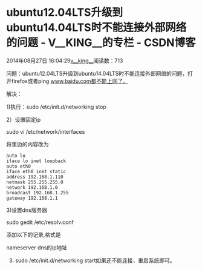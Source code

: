 # ubuntu12.04LTS升级到ubuntu14.04LTS时不能连接外部网络的问题 - V__KING__的专栏 - CSDN博客





2014年08月27日 16:04:29[v__king__](https://me.csdn.net/V__KING__)阅读数：713








问题：ubuntu12.04LTS升级到ubuntu14.04LTS时不能连接外部网络的问题，打开firefox或者ping www.baidu.com都不能上网了。

解决：

1)执行：sudo /etc/init.d/networking stop 


2）设置固定ip

sudo vi /etc/network/interfaces

将里边的内容改为


```
auto lo
iface lo inet loopback
auto eth0
iface eth0 inet static
address 192.168.1.110
netmask 255.255.255.0
network 192.168.1.0
broadcast 192.168.1.255
gateway 192.168.1.1
```




3)设置dns服务器

sudo gedit /etc/resolv.conf

添加以下的记录,格式是

nameserver dns的ip地址

3) sudo /etc/init.d/networking start如果还不能连接，重启系统即可。









